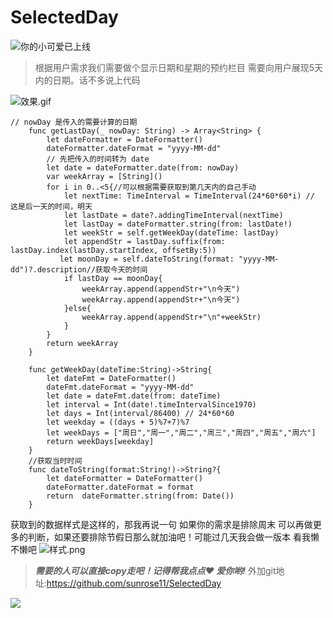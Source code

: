 # SelectedDay
![你的小可爱已上线](http://upload-images.jianshu.io/upload_images/7882691-886183f3a8e30c93.GIF?imageMogr2/auto-orient/strip)
>根据用户需求我们需要做个显示日期和星期的预约栏目 需要向用户展现5天内的日期。话不多说上代码

![效果.gif](https://upload-images.jianshu.io/upload_images/7882691-89dce255bfd0ec00.gif?imageMogr2/auto-orient/strip)

```
// nowDay 是传入的需要计算的日期
    func getLastDay(_ nowDay: String) -> Array<String> {
        let dateFormatter = DateFormatter()
        dateFormatter.dateFormat = "yyyy-MM-dd"
        // 先把传入的时间转为 date
        let date = dateFormatter.date(from: nowDay)
        var weekArray = [String]()
        for i in 0..<5{//可以根据需要获取到第几天内的自己手动
            let nextTime: TimeInterval = TimeInterval(24*60*60*i) // 这是后一天的时间，明天
            let lastDate = date?.addingTimeInterval(nextTime)
            let lastDay = dateFormatter.string(from: lastDate!)
            let weekStr = self.getWeekDay(dateTime: lastDay)
            let appendStr = lastDay.suffix(from: lastDay.index(lastDay.startIndex, offsetBy:5))
           let moonDay = self.dateToString(format: "yyyy-MM-dd")?.description//获取今天的时间
            if lastDay == moonDay{
                weekArray.append(appendStr+"\n今天")
                weekArray.append(appendStr+"\n今天")
            }else{
                weekArray.append(appendStr+"\n"+weekStr)
            }
        }
        return weekArray
    }
    
    func getWeekDay(dateTime:String)->String{
        let dateFmt = DateFormatter()
        dateFmt.dateFormat = "yyyy-MM-dd"
        let date = dateFmt.date(from: dateTime)
        let interval = Int(date!.timeIntervalSince1970)
        let days = Int(interval/86400) // 24*60*60
        let weekday = ((days + 5)%7+7)%7
        let weekDays = ["周日","周一","周二","周三","周四","周五","周六"]
        return weekDays[weekday]
    }
    //获取当时时间
    func dateToString(format:String!)->String?{
        let dateFormatter = DateFormatter()
        dateFormatter.dateFormat = format
        return  dateFormatter.string(from: Date())
    }
```
获取到的数据样式是这样的，那我再说一句 如果你的需求是排除周末 可以再做更多的判断，如果还要排除节假日那么就加油吧！可能过几天我会做一版本 看我懒不懒吧
![样式.png](https://upload-images.jianshu.io/upload_images/7882691-0c9a1faa05bd8bdc.png?imageMogr2/auto-orient/strip%7CimageView2/2/w/1240)
>***需要的人可以直接copy走吧！记得帮我点点❤ 爱你哟!***
外加git地址:https://github.com/sunrose11/SelectedDay

![](http://upload-images.jianshu.io/upload_images/7882691-ca45d1830b9b562a.gif?imageMogr2/auto-orient/strip)
